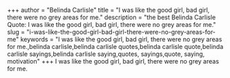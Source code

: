 +++
author = "Belinda Carlisle"
title = "I was like the good girl, bad girl, there were no grey areas for me."
description = "the best Belinda Carlisle Quote: I was like the good girl, bad girl, there were no grey areas for me."
slug = "i-was-like-the-good-girl-bad-girl-there-were-no-grey-areas-for-me"
keywords = "I was like the good girl, bad girl, there were no grey areas for me.,belinda carlisle,belinda carlisle quotes,belinda carlisle quote,belinda carlisle sayings,belinda carlisle saying,quotes, sayings,quote, saying, motivation"
+++
I was like the good girl, bad girl, there were no grey areas for me.
